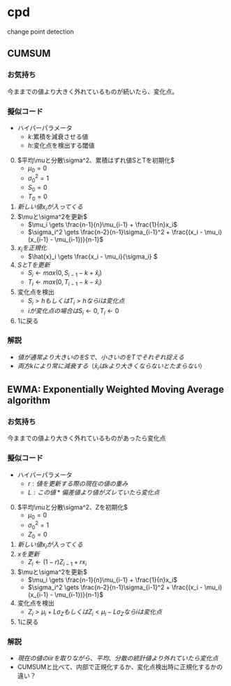 # cpd
change point detection

## CUMSUM
### お気持ち
今ままでの値より大きく外れているものが続いたら、変化点。

### 擬似コード
- ハイパーパラメータ
    - $k$:累積を減衰させる値 
    - $h$:変化点を検出する閾値

0. $平均\muと分散\sigma^2、累積はずれ値SとTを初期化$
    - $\mu_0=0$
    - $\sigma_0^2=1$
    - $S_0=0$
    - $T_0=0$
1. $新しい値x_iが入ってくる$
1. $\muと\sigma^2を更新$
    - $\mu_i \gets \frac{n-1}{n}\mu_{i-1} + \frac{1}{n}x_i$
    - $\sigma_i^2 \gets \frac{n-2}{n-1}\sigma_{i-1}^2 + \frac{(x_i - \mu_i)(x_{i-1} - \mu_{i-1})}{n-1}$
1. $x_iを正規化$
    - $\hat{x}_i \gets \frac{x_i - \mu_i}{\sigma_i} $
1. $SとTを更新$
    - $S_i \gets max(0, S_{i-1} -k + \hat{x}_i)$
    - $T_i \gets max(0, T_{i-1} -k - \hat{x}_i)$
1. 変化点を検出
    - $S_i > h もしくは T_i > hならiは変化点$
    - $iが変化点の場合はS_i \gets 0, T_i \gets 0$
1. 1に戻る
### 解説
- $値が通常より大きいのをSで、小さいのをTでそれぞれ捉える$
- $両方kにより常に減衰する（\hat{x}_iはkより大きくならないとたまらない）$

## EWMA: Exponentially Weighted Moving Average algorithm

### お気持ち
今ままでの値より大きく外れているものがあったら変化点

### 擬似コード
- ハイパーパラメータ
    - $r:値を更新する際の現在の値の重み$
    - $L:この値*偏差値より値がズレていたら変化点$

0. $平均\muと分散\sigma^2、Zを初期化$
    - $\mu_0=0$
    - $\sigma_0^2=1$
    - $Z_0=0$
1. $新しい値x_iが入ってくる$
1. $xを更新$
    - $Z_i \gets (1-r)Z_{i-1}+rx_i$
1. $\muと\sigma^2を更新$
    - $\mu_i \gets \frac{n-1}{n}\mu_{i-1} + \frac{1}{n}x_i$
    - $\sigma_i^2 \gets \frac{n-2}{n-1}\sigma_{i-1}^2 + \frac{(x_i - \mu_i)(x_{i-1} - \mu_{i-1})}{n-1}$
1. 変化点を検出
    - $Z_i > \mu_i+L\sigma_Z もしくは Z_i < \mu_i-L\sigma_Z ならiは変化点$
1. 1に戻る
### 解説
- $現在の値のiirを取りながら、平均、分散の統計値より外れていたら変化点$
- CUMSUMと比べて、内部で正規化するか、変化点検出時に正規化するかの違い？
